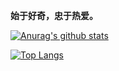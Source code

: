 **始于好奇，忠于热爱。**

[![Anurag's github stats](https://github-readme-stats.vercel.app/api?username=makeittrue&show_icons=true&theme=highcontrast&hide=star)](https://github.com/anuraghazra/github-readme-stats)

[![Top Langs](https://github-readme-stats.vercel.app/api/top-langs/?username=makeittrue&layout=compact)](https://github.com/anuraghazra/github-readme-stats)
